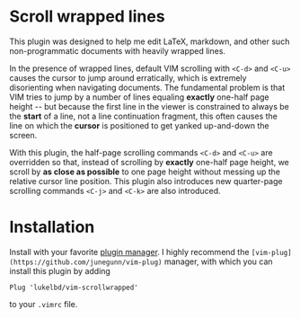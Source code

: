# Scroll wrapped lines
This plugin was designed to help me
edit LaTeX, markdown, and other such non-programmatic
documents with heavily wrapped lines.

In the presence of wrapped lines, default VIM scrolling with `<C-d>` and
`<C-u>` causes the cursor to jump around erratically, which is extremely disorienting
when navigating documents. The fundamental problem is that VIM tries to
jump by a number of lines equaling **exactly** one-half page height
-- but because the first line in the viewer
is constrained to always be the **start** of a line, not a line continuation
fragment, this often causes the line on which the **cursor** is positioned
to get yanked up-and-down the screen.

With this plugin, the half-page scrolling commands `<C-d>` and `<C-u>`
are overridden so that, instead of scrolling by **exactly**
one-half page height, we scroll by **as close as possible** to one page height
without messing up the relative cursor line position.
This plugin also introduces new quarter-page scrolling commands
`<C-j>` and `<C-k>` are also introduced.

# Installation
Install with your favorite [plugin manager](https://vi.stackexchange.com/questions/388/what-is-the-difference-between-the-vim-plugin-managers). I highly recommend the `[vim-plug](https://github.com/junegunn/vim-plug)` manager, with which you can install this plugin by adding
```
Plug 'lukelbd/vim-scrollwrapped'
```
to your `.vimrc` file.
